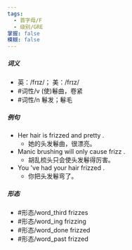 ```yaml
---
tags:
  - 首字母/F
  - 级别/GRE
掌握: false
模糊: false
---
```

##### 词义
- 英：/frɪz/； 美：/frɪz/
- #词性/v  (使)鬈曲，卷紧
- #词性/n  鬈发；鬈毛
##### 例句
- Her hair is frizzed and pretty .
	- 她的头发鬈曲，很漂亮。
- Manic brushing will only cause frizz .
	- 胡乱梳头只会使头发鬈得厉害。
- You 've had your hair frizzed .
	- 你把头发鬈弯了。
##### 形态
- #形态/word_third frizzes
- #形态/word_ing frizzing
- #形态/word_done frizzed
- #形态/word_past frizzed
